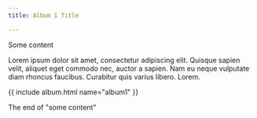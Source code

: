 ```yaml
---
title: Album 1 Title

---
```

Some content

Lorem ipsum dolor sit amet, consectetur adipiscing elit. Quisque sapien velit, aliquet eget commodo nec, auctor a sapien. Nam eu neque vulputate diam rhoncus faucibus. Curabitur quis varius libero. Lorem.

{{ include album.html name="album1" }}

The end of "some content"